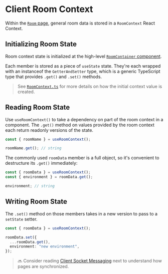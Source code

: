 # Client Room Context

Within the [`Room` page](/src/pages/Room/index.tsx), general room data is stored in a `RoomContext` React Context.

## Initializing Room State

Room context state is initialized at the high-level [`RoomContainer` component](/src/pages/room/RoomContainer.tsx).

Each member is stored as a piece of `useState` state.
They're each wrapped with an instanceof the `GetterAndSetter` type, which is a generic TypeScript type that provides `.get()` and `.set()` methods.

> See [`RoomContext.ts`](/src/pages/room/RoomContext.ts) for more details on how the initial context value is created.

## Reading Room State

Use `useRoomContext()` to take a dependency on part of the room context in a component.
The `.get()` method on values provided by the room context each return readonly versions of the state.

```ts
const { roomName } = useRoomContext();

roomName.get(); // string
```

The commonly used `roomData` member is a full object, so it's convenient to destructure its `.get()` immediately:

```ts
const { roomData } = useRoomContext();
const { environment } = roomData.get();

environment; // string
```

## Writing Room State

The `.set()` method on those members takes in a new version to pass to a `setState` setter.

```ts
const { roomData } = useRoomContext();

roomData.set({
  ...roomData.get(),
  environment: "new environment",
});
```

> 🔜 Consider reading [Client Socket Messaging](./Client%20Socket%20Messaging.md) next to understand how pages are synchronized.
